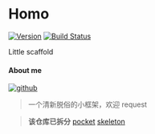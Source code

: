 # Homo
[![Version](https://img.shields.io/badge/Version-0.0.1-brightgreen.svg)](https://github.com/leyan95/Homo)
[![Build Status](https://travis-ci.org/leyan95/Homo.svg?branch=master)](https://travis-ci.org/leyan95/Homo)

Little scaffold

#### About me
[![github](https://img.shields.io/badge/GitHub-leyan95-blue.svg)](https://github.com/leyan95)

> 一个清新脱俗的小框架，欢迎 request

> **该仓库已拆分**
[pocket](https://github.com/leyan95/pocket)
[skeleton](https://github.com/leyan95/skeleton)
